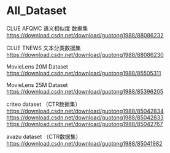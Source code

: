 # All_Dataset

CLUE AFQMC 语义相似度 数据集 https://download.csdn.net/download/guotong1988/88086232

CLUE TNEWS 文本分类数据集 https://download.csdn.net/download/guotong1988/88086230

MovieLens 20M Dataset https://download.csdn.net/download/guotong1988/85505311

MovieLens 25M Dataset https://download.csdn.net/download/guotong1988/85396205

criteo dataset （CTR数据集） https://download.csdn.net/download/guotong1988/85042834 https://download.csdn.net/download/guotong1988/85042833 https://download.csdn.net/download/guotong1988/85042767

avazu dataset （CTR数据集） https://download.csdn.net/download/guotong1988/85041982
